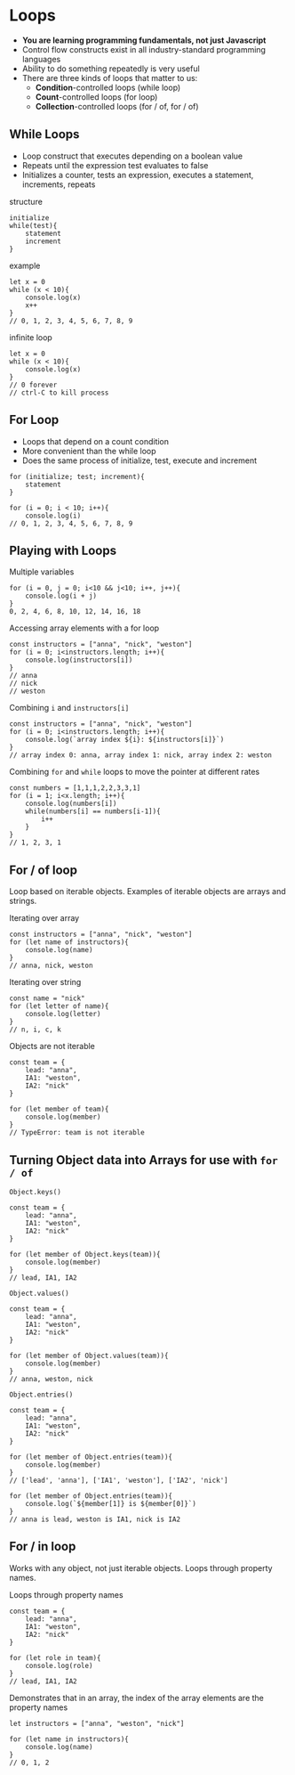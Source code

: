 # Loops

* **You are learning programming fundamentals, not just Javascript**
* Control flow constructs exist in all industry-standard programming languages
* Ability to do something repeatedly is very useful
* There are three kinds of loops that matter to us:
  * **Condition**-controlled loops (while loop)
  * **Count**-controlled loops (for loop)
  * **Collection**-controlled loops (for / of, for / of)

## While Loops

* Loop construct that executes depending on a boolean value
* Repeats until the expression test evaluates to false
* Initializes a counter, tests an expression, executes a statement, increments, repeats

structure
```
initialize
while(test){
	statement
	increment
}
```
example
```
let x = 0
while (x < 10){
	console.log(x)
	x++
}
// 0, 1, 2, 3, 4, 5, 6, 7, 8, 9
```
infinite loop
```
let x = 0
while (x < 10){
	console.log(x)
}
// 0 forever
// ctrl-C to kill process
```

## For Loop

* Loops that depend on a count condition
* More convenient than the while loop
* Does the same process of initialize, test, execute and increment
```
for (initialize; test; increment){
	statement
}
```

```
for (i = 0; i < 10; i++){
	console.log(i)
// 0, 1, 2, 3, 4, 5, 6, 7, 8, 9
```
## Playing with Loops
Multiple variables
```
for (i = 0, j = 0; i<10 && j<10; i++, j++){
	console.log(i + j)
}
0, 2, 4, 6, 8, 10, 12, 14, 16, 18
```
Accessing array elements with a for loop
```
const instructors = ["anna", "nick", "weston"]
for (i = 0; i<instructors.length; i++){
	console.log(instructors[i])
}
// anna
// nick
// weston

```
Combining `i` and `instructors[i]`
```
const instructors = ["anna", "nick", "weston"]
for (i = 0; i<instructors.length; i++){
	console.log(`array index ${i}: ${instructors[i]}`)
}
// array index 0: anna, array index 1: nick, array index 2: weston
```
Combining `for` and `while` loops to move the pointer at different rates
```
const numbers = [1,1,1,2,2,3,3,1]
for (i = 1; i<x.length; i++){
	console.log(numbers[i])
	while(numbers[i] == numbers[i-1]){
		i++
	}
}
// 1, 2, 3, 1
```

## For / of loop

Loop based on iterable objects. Examples of iterable objects are arrays and strings.

Iterating over array
```
const instructors = ["anna", "nick", "weston"]
for (let name of instructors){
	console.log(name)
}
// anna, nick, weston
```

Iterating over string
```
const name = "nick"
for (let letter of name){
	console.log(letter)
}
// n, i, c, k
```
Objects are not iterable
```
const team = {
	lead: "anna",
	IA1: "weston",
	IA2: "nick"
}

for (let member of team){
	console.log(member)
}
// TypeError: team is not iterable
```

## Turning Object data into Arrays for use with `for / of`

`Object.keys()`
```
const team = {
	lead: "anna",
	IA1: "weston",
	IA2: "nick"
}

for (let member of Object.keys(team)){
	console.log(member)
}
// lead, IA1, IA2
```
`Object.values()`
```
const team = {
	lead: "anna",
	IA1: "weston",
	IA2: "nick"
}

for (let member of Object.values(team)){
	console.log(member)
}
// anna, weston, nick
```
`Object.entries()`
```
const team = {
	lead: "anna",
	IA1: "weston",
	IA2: "nick"
}

for (let member of Object.entries(team)){
	console.log(member)
}
// ['lead', 'anna'], ['IA1', 'weston'], ['IA2', 'nick']

for (let member of Object.entries(team)){
	console.log(`${member[1]} is ${member[0]}`)
}
// anna is lead, weston is IA1, nick is IA2

```


## For / in loop

Works with any object, not just iterable objects. Loops through property names.

Loops through property names
```
const team = {
	lead: "anna",
	IA1: "weston",
	IA2: "nick"
}

for (let role in team){
	console.log(role)
}
// lead, IA1, IA2
```
Demonstrates that in an array, the index of the array elements are the property names
```
let instructors = ["anna", "weston", "nick"]

for (let name in instructors){
	console.log(name)
}
// 0, 1, 2
```


